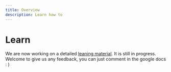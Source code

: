 ```yaml
---
title: Overview
description: Learn how to
---
```


# Learn

We are now working on a detailed [leaning material](https://docs.google.com/document/d/1loehCrsVMBz9qZpDv9ZDO9f9_gvPuu7pK2wZF51jGBY/edit?usp=sharing). It is still in progress. Welcome to give us any feedback, you can just comment in the google docs : )